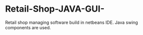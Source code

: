 # Retail-Shop-JAVA-GUI-
Retail shop managing software build in netbeans IDE. Java swing components are used.

